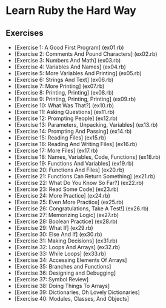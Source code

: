 # Learn Ruby the Hard Way #

## Exercises ###
* [Exercise 1: A Good First Program] (ex01.rb)
* [Exercise 2: Comments And Pound Characters] (ex02.rb)
* [Exercise 3: Numbers And Math] (ex03.rb)
* [Exercise 4: Variables And Names] (ex04.rb)
* [Exercise 5: More Variables And Printing] (ex05.rb)
* [Exercise 6: Strings And Text] (ex06.rb)
* [Exercise 7: More Printing] (ex07.rb)
* [Exercise 8: Printing, Printing] (ex08.rb)
* [Exercise 9: Printing, Printing, Printing] (ex09.rb)
* [Exercise 10: What Was That?] (ex10.rb)
* [Exercise 11: Asking Questions] (ex11.rb)
* [Exercise 12: Prompting People] (ex12.rb)
* [Exercise 13: Parameters, Unpacking, Variables] (ex13.rb)
* [Exercise 14: Prompting And Passing] (ex14.rb)
* [Exercise 15: Reading Files] (ex15.rb)
* [Exercise 16: Reading And Writing Files] (ex16.rb)
* [Exercise 17: More Files] (ex17.rb)
* [Exercise 18: Names, Variables, Code, Functions] (ex18.rb)
* [Exercise 19: Functions And Variables] (ex19.rb)
* [Exercise 20: Functions And Files] (ex20.rb)
* [Exercise 21: Functions Can Return Something] (ex21.rb)
* [Exercise 22: What Do You Know So Far?] (ex22.rb)
* [Exercise 23: Read Some Code] (ex23.rb)
* [Exercise 24: More Practice] (ex24.rb)
* [Exercise 25: Even More Practice] (ex25.rb)
* [Exercise 26: Congratulations, Take A Test!] (ex26.rb)
* [Exercise 27: Memorizing Logic] (ex27.rb)
* [Exercise 28: Boolean Practice] (ex28.rb)
* [Exercise 29: What If] (ex29.rb)
* [Exercise 30: Else And If] (ex30.rb)
* [Exercise 31: Making Decisions] (ex31.rb)
* [Exercise 32: Loops And Arrays] (ex32.rb)
* [Exercise 33: While Loops] (ex33.rb)
* [Exercise 34: Accessing Elements Of Arrays]
* [Exercise 35: Branches and Functions]
* [Exercise 36: Designing and Debugging]
* [Exercise 37: Symbol Review]
* [Exercise 38: Doing Things To Arrays]
* [Exercise 39: Dictionaries, Oh Lovely Dictionaries]
* [Exercise 40: Modules, Classes, And Objects]
